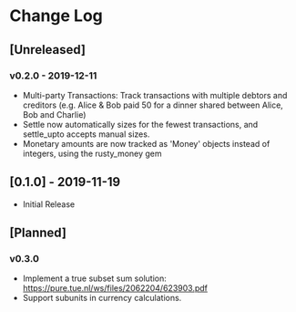 # Change Log

## [Unreleased]

### v0.2.0 - 2019-12-11

* Multi-party Transactions: Track transactions with multiple debtors and creditors (e.g. Alice & Bob paid 50 for a dinner shared between Alice, Bob and Charlie)
* Settle now automatically sizes for the fewest transactions, and settle_upto accepts manual sizes. 
* Monetary amounts are now tracked as 'Money' objects instead of integers, using the rusty_money gem

## [0.1.0] - 2019-11-19

* Initial Release

## [Planned]

### v0.3.0
* Implement a true subset sum solution: https://pure.tue.nl/ws/files/2062204/623903.pdf
* Support subunits in currency calculations.
